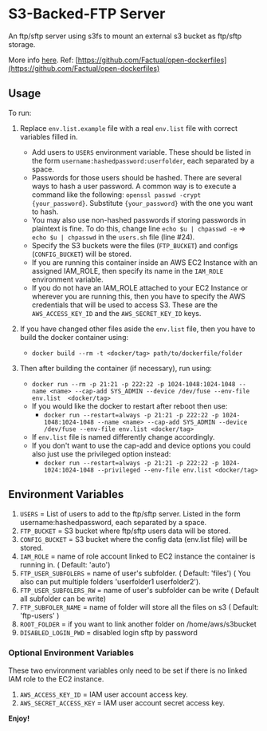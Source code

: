 # S3-Backed-FTP Server

An ftp/sftp server using s3fs to mount an external s3 bucket as ftp/sftp storage.

More info [here](http://cloudacademy.com/blog/s3-ftp-server/).
Ref: [https://github.com/Factual/open-dockerfiles](https://github.com/Factual/open-dockerfiles)

## Usage

To run:

1. Replace `env.list.example` file with a real `env.list` file with correct variables filled in.
    - Add users to `USERS` environment variable. These should be listed in the form `username:hashedpassword:userfolder`, each separated by a space.
     - Passwords for those users should be hashed. There are several ways to hash a user password. A common way is to execute a command like the following: `openssl passwd -crypt {your_password}`. Substitute `{your_password}` with the one you want to hash.
     - You may also use non-hashed passwords if storing passwords in plaintext is fine. To do this, change line ` echo $u | chpasswd -e ` => ` echo $u | chpasswd ` in the `users.sh` file (line #24).
    - Specify the S3 buckets were the files (`FTP_BUCKET`) and configs (`CONFIG_BUCKET`) will be stored.
    - If you are running this container inside an AWS EC2 Instance with an assigned IAM_ROLE, then specify its name in the `IAM_ROLE` environment variable.
    - If you do not have an IAM_ROLE attached to your EC2 Instance or wherever you are running this, then you have to specify the AWS credentials that will be used to access S3. These are the `AWS_ACCESS_KEY_ID` and the `AWS_SECRET_KEY_ID` keys.

2. If you have changed other files aside the `env.list` file, then you have to build the docker container using:

    - `docker build --rm -t <docker/tag> path/to/dockerfile/folder`

3. Then after building the container (if necessary), run using:

    - `docker run --rm -p 21:21 -p 222:22 -p 1024-1048:1024-1048 --name <name> --cap-add SYS_ADMIN --device /dev/fuse --env-file env.list  <docker/tag>`
    - If you would like the docker to restart after reboot then use:
        * `docker run --restart=always -p 21:21 -p 222:22 -p 1024-1048:1024-1048 --name <name> --cap-add SYS_ADMIN --device /dev/fuse --env-file env.list <docker/tag>`
    - If `env.list` file is named differently change accordingly.
    - If you don't want to use the cap-add and device options you could also just use the privileged option instead:
        * `docker run --restart=always -p 21:21 -p 222:22 -p 1024-1024:1024-1048 --privileged --env-file env.list <docker/tag>`

## Environment Variables

1. ` USERS ` = List of users to add to the ftp/sftp server. Listed in the form username:hashedpassword, each separated by a space.
2. ` FTP_BUCKET ` = S3 bucket where ftp/sftp users data will be stored.
3. ` CONFIG_BUCKET ` = S3 bucket where the config data (env.list file) will be stored.
4. ` IAM_ROLE ` = name of role account linked to EC2 instance the container is running in. ( Default: 'auto')
4. ` FTP_USER_SUBFOLERS ` = name of user's subfolder. ( Default: 'files') ( You also can put multiple folders 'userfolder1 userfolder2').
5. ` FTP_USER_SUBFOLERS_RW ` = name of user's subfolder can be write ( Default all subfolder can be write) 
6. ` FTP_SUBFOLER_NAME ` = name of folder will store all the files on s3 ( Default: 'ftp-users' )
7. ` ROOT_FOLDER ` = if you want to link another folder on /home/aws/s3bucket
8. ` DISABLED_LOGIN_PWD ` = disabled login sftp by password

### Optional Environment Variables
These two environment variables only need to be set if there is no linked IAM role to the EC2 instance.

1. ` AWS_ACCESS_KEY_ID ` = IAM user account access key.
2. ` AWS_SECRET_ACCESS_KEY ` = IAM user account secret access key.

**Enjoy!**
